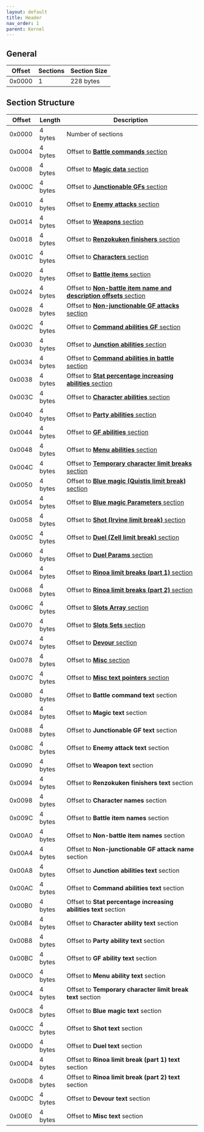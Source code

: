 ```yaml
---
layout: default
title: Header
nav_order: 1
parent: Kernel
---
```


## General

| Offset | Sections | Section Size |
|--------|----------|--------------|
| 0x0000 | 1        | 228 bytes    |

## Section Structure

| Offset | Length  | Description                                                                                                        |
|--------|---------|--------------------------------------------------------------------------------------------------------------------|
| 0x0000 | 4 bytes | Number of sections                                                                                                 |
| 0x0004 | 4 bytes | Offset to [**Battle commands** section                              ](../Battle-commands)                          |
| 0x0008 | 4 bytes | Offset to [**Magic data** section                                   ](../Magic)                                    |
| 0x000C | 4 bytes | Offset to [**Junctionable GFs** section                             ](../Junctionable-GFs)                         |
| 0x0010 | 4 bytes | Offset to [**Enemy attacks** section                                ](../Enemy-attacks)                            |
| 0x0014 | 4 bytes | Offset to [**Weapons** section                                      ](../Weapons)                                  |
| 0x0018 | 4 bytes | Offset to [**Renzokuken finishers** section                         ](../Renzokuken-finishers)                     |
| 0x001C | 4 bytes | Offset to [**Characters** section                                   ](../Characters)                               |
| 0x0020 | 4 bytes | Offset to [**Battle items** section                                 ](../Battle-items)                             |
| 0x0024 | 4 bytes | Offset to [**Non-battle item name and description offsets** section ](../Non--battle-item-and-description-offsets) |
| 0x0028 | 4 bytes | Offset to [**Non-junctionable GF attacks** section                  ](../Non-junctionable-GF-attacks)              |
| 0x002C | 4 bytes | Offset to [**Command abilities GF** section                         ](../Command-abilities-gf)                     |
| 0x0030 | 4 bytes | Offset to [**Junction abilities** section                           ](../Junction-abilities)                       |
| 0x0034 | 4 bytes | Offset to [**Command abilities in battle** section                  ](../Command-abilities-in-battle)              |
| 0x0038 | 4 bytes | Offset to [**Stat percentage increasing abilities** section         ](../Stat-percentage-increasin-abilities)      |
| 0x003C | 4 bytes | Offset to [**Character abilities** section                          ](../Character-abilities)                      |
| 0x0040 | 4 bytes | Offset to [**Party abilities** section                              ](../Party-abilities)                          |
| 0x0044 | 4 bytes | Offset to [**GF abilities** section                                 ](../GF-abilities)                             |
| 0x0048 | 4 bytes | Offset to [**Menu abilities** section                               ](../Menu-abilities)                           |
| 0x004C | 4 bytes | Offset to [**Temporary character limit breaks** section             ](../Temporary-character-limit-breaks)         |
| 0x0050 | 4 bytes | Offset to [**Blue magic (Quistis limit break)** section             ](../Blue-magic)                               |
| 0x0054 | 4 bytes | Offset to [**Blue magic Parameters** section                        ](../Blue-magic-parameters)                    |
| 0x0058 | 4 bytes | Offset to [**Shot (Irvine limit break)** section                    ](../Shot-irvine-limit-breaks)                 |
| 0x005C | 4 bytes | Offset to [**Duel (Zell limit break)** section                      ](../Duel-zell-limit-breaks)                   |
| 0x0060 | 4 bytes | Offset to [**Duel Params** section                                  ](../Duels-params)                             |
| 0x0064 | 4 bytes | Offset to [**Rinoa limit breaks (part 1)** section                  ](../Rinoa-commands)                           |
| 0x0068 | 4 bytes | Offset to [**Rinoa limit breaks (part 2)** section                  ](../Rinoa-s-combine-limit-break)              |
| 0x006C | 4 bytes | Offset to [**Slots Array** section                                  ](../Slots-array)                              |
| 0x0070 | 4 bytes | Offset to [**Slots Sets** section                                   ](../Slots-seets)                              |
| 0x0074 | 4 bytes | Offset to [**Devour** section                                       ](../Devour)                                   |
| 0x0078 | 4 bytes | Offset to [**Misc** section                                         ](../Misc)                                     |
| 0x007C | 4 bytes | Offset to [**Misc text pointers** section                           ](../Misc-text-pointers)                       |
| 0x0080 | 4 bytes | Offset to **Battle command text** section                                                                          |
| 0x0084 | 4 bytes | Offset to **Magic text** section                                                                                   |
| 0x0088 | 4 bytes | Offset to **Junctionable GF text** section                                                                         |
| 0x008C | 4 bytes | Offset to **Enemy attack text** section                                                                            |
| 0x0090 | 4 bytes | Offset to **Weapon text** section                                                                                  |
| 0x0094 | 4 bytes | Offset to **Renzokuken finishers text** section                                                                    |
| 0x0098 | 4 bytes | Offset to **Character names** section                                                                              |
| 0x009C | 4 bytes | Offset to **Battle item names** section                                                                            |
| 0x00A0 | 4 bytes | Offset to **Non-battle item names** section                                                                        |
| 0x00A4 | 4 bytes | Offset to **Non-junctionable GF attack name** section                                                              |
| 0x00A8 | 4 bytes | Offset to **Junction abilities text** section                                                                      |
| 0x00AC | 4 bytes | Offset to **Command abilities text** section                                                                       |
| 0x00B0 | 4 bytes | Offset to **Stat percentage increasing abilities text** section                                                    |
| 0x00B4 | 4 bytes | Offset to **Character ability text** section                                                                       |
| 0x00B8 | 4 bytes | Offset to **Party ability text** section                                                                           |
| 0x00BC | 4 bytes | Offset to **GF ability text** section                                                                              |
| 0x00C0 | 4 bytes | Offset to **Menu ability text** section                                                                            |
| 0x00C4 | 4 bytes | Offset to **Temporary character limit break text** section                                                         |
| 0x00C8 | 4 bytes | Offset to **Blue magic text** section                                                                              |
| 0x00CC | 4 bytes | Offset to **Shot text** section                                                                                    |
| 0x00D0 | 4 bytes | Offset to **Duel text** section                                                                                    |
| 0x00D4 | 4 bytes | Offset to **Rinoa limit break (part 1) text** section                                                              |
| 0x00D8 | 4 bytes | Offset to **Rinoa limit break (part 2) text** section                                                              |
| 0x00DC | 4 bytes | Offset to **Devour text** section                                                                                  |
| 0x00E0 | 4 bytes | Offset to **Misc text** section                                                                                    |